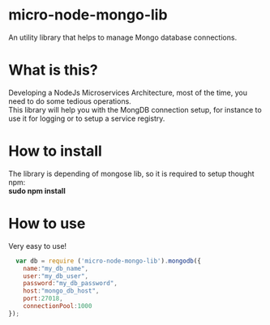 # micro-node-mongo-lib
An utility library that helps to manage Mongo database connections.

# What is this?
Developing a NodeJs Microservices Architecture, most of the time, you need to do some tedious operations.
<br/>
This library will help you with the MongDB connection setup, for instance to use it for logging or to setup a service registry.
<br/>
# How to install
The library is depending of mongose lib, so it is required to setup thought npm:
<br>
<b>sudo npm install</b>

# How to use

Very easy to use!
```javascript
  var db = require ('micro-node-mongo-lib').mongodb({
    name:"my_db_name",
    user:"my_db_user",
    password:"my_db_password",
    host:"mongo_db_host",
    port:27018,
    connectionPool:1000
});
```
